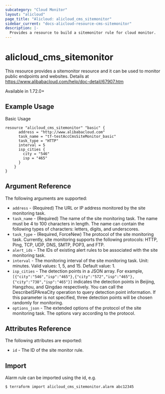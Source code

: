 ```yaml
---
subcategory: "Cloud Monitor"
layout: "alicloud"
page_title: "Alicloud: alicloud_cms_sitemonitor"
sidebar_current: "docs-alicloud-resource-cms-sitemonitor"
description: |-
  Provides a resource to build a sitemonitor rule for cloud monitor.
---
```


# alicloud\_cms\_sitemonitor

This resource provides a sitemonitor resource and it can be used to monitor public endpoints and websites.
Details at https://www.alibabacloud.com/help/doc-detail/67907.htm

Available in 1.72.0+

## Example Usage

Basic Usage

```
resource "alicloud_cms_sitemonitor" "basic" {
	  address = "http://www.alibabacloud.com"
	  task_name = "tf-testAccCmsSiteMonitor_basic"
	  task_type = "HTTP"
	  interval = 5
	  isp_cities {
		city = "546"
		isp = "465"
	  }
	}   
}
```

## Argument Reference

The following arguments are supported:

* `address` - (Required) The URL or IP address monitored by the site monitoring task.
* `task_name` - (Required) The name of the site monitoring task. The name must be 4 to 100 characters in length. The name can contain the following types of characters: letters, digits, and underscores.
* `task_type` - (Required, ForceNew) The protocol of the site monitoring task. Currently, site monitoring supports the following protocols: HTTP, Ping, TCP, UDP, DNS, SMTP, POP3, and FTP.
* `alert_ids` - The IDs of existing alert rules to be associated with the site monitoring task.
* `interval` - The monitoring interval of the site monitoring task. Unit: minutes. Valid values: 1, 5, and 15. Default value: 1.
* `isp_cities` - The detection points in a JSON array. For example, `[{"city":"546","isp":"465"},{"city":"572","isp":"465"},{"city":"738","isp":"465"}]` indicates the detection points in Beijing, Hangzhou, and Qingdao respectively. You can call the DescribeISPAreaCity operation to query detection point information. If this parameter is not specified, three detection points will be chosen randomly for monitoring.
* `options_json` - The extended options of the protocol of the site monitoring task. The options vary according to the protocol.

## Attributes Reference

The following attributes are exported:

* `id` - The ID of the site monitor rule.

## Import

Alarm rule can be imported using the id, e.g.

```
$ terraform import alicloud_cms_sitemonitor.alarm abc12345
```
